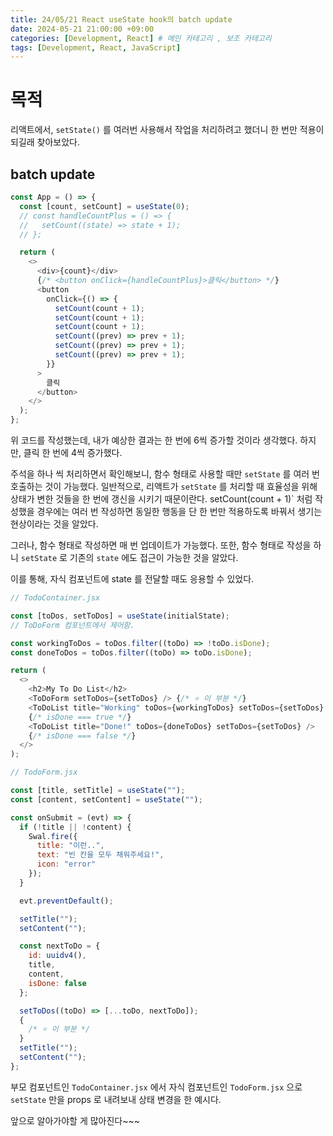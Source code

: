 ```yaml
---
title: 24/05/21 React useState hook의 batch update
date: 2024-05-21 21:00:00 +09:00
categories: [Development, React] # 메인 카테고리 , 보조 카테고리
tags: [Development, React, JavaScript]
---
```


# 목적

리액트에서, `setState()` 를 여러번 사용해서 작업을 처리하려고 했더니 한 번만 적용이 되길래 찾아보았다.

## batch update

```javascript
const App = () => {
  const [count, setCount] = useState(0);
  // const handleCountPlus = () => {
  //   setCount((state) => state + 1);
  // };

  return (
    <>
      <div>{count}</div>
      {/* <button onClick={handleCountPlus}>클릭</button> */}
      <button
        onClick={() => {
          setCount(count + 1);
          setCount(count + 1);
          setCount(count + 1);
          setCount((prev) => prev + 1);
          setCount((prev) => prev + 1);
          setCount((prev) => prev + 1);
        }}
      >
        클릭
      </button>
    </>
  );
};
```

위 코드를 작성했는데, 내가 예상한 결과는 한 번에 6씩 증가할 것이라 생각했다.
하지만, 클릭 한 번에 4씩 증가했다.

주석을 하나 씩 처리하면서 확인해보니, 함수 형태로 사용할 때만 `setState` 를 여러 번 호출하는 것이 가능했다.
일반적으로, 리액트가 `setState` 를 처리할 때 효율성을 위해 상태가 변한 것들을 한 번에 갱신을 시키기 때문이란다.
setCount(count + 1)` 처럼 작성했을 경우에는 여러 번 작성하면 동일한 행동을 단 한 번만 적용하도록 바꿔서 생기는 현상이라는 것을 알았다.

그러나, 함수 형태로 작성하면 매 번 업데이트가 가능했다.
또한, 함수 형태로 작성을 하니 `setState` 로 기존의 `state` 에도 접근이 가능한 것을 알았다.

이를 통해, 자식 컴포넌트에 state 를 전달할 때도 응용할 수 있었다.

```javascript
// TodoContainer.jsx

const [toDos, setToDos] = useState(initialState);
// ToDoForm 컴포넌트에서 제어함.

const workingToDos = toDos.filter((toDo) => !toDo.isDone);
const doneToDos = toDos.filter((toDo) => toDo.isDone);

return (
  <>
    <h2>My To Do List</h2>
    <ToDoForm setToDos={setToDos} /> {/* ⭐ 이 부분 */}
    <ToDoList title="Working" toDos={workingToDos} setToDos={setToDos} />
    {/* isDone === true */}
    <ToDoList title="Done!" toDos={doneToDos} setToDos={setToDos} />
    {/* isDone === false */}
  </>
);
```

```javascript
// TodoForm.jsx

const [title, setTitle] = useState("");
const [content, setContent] = useState("");

const onSubmit = (evt) => {
  if (!title || !content) {
    Swal.fire({
      title: "이런..",
      text: "빈 칸을 모두 채워주세요!",
      icon: "error"
    });
  }

  evt.preventDefault();

  setTitle("");
  setContent("");

  const nextToDo = {
    id: uuidv4(),
    title,
    content,
    isDone: false
  };

  setToDos((toDo) => [...toDo, nextToDo]);
  {
    /* ⭐ 이 부분 */
  }
  setTitle("");
  setContent("");
};
```

부모 컴포넌트인 `TodoContainer.jsx` 에서 자식 컴포넌트인 `TodoForm.jsx` 으로 `setState` 만을 props 로 내려보내 상태 변경을 한 예시다.

앞으로 알아가야할 게 많아진다~~~
